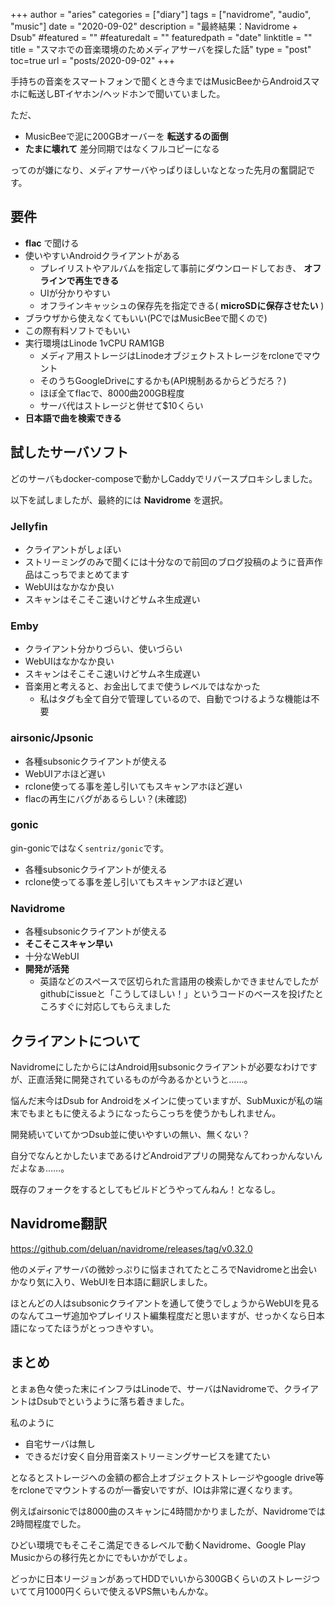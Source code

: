 +++
author = "aries"
categories = ["diary"]
tags = ["navidrome", "audio", "music"]
date = "2020-09-02"
description = "最終結果：Navidrome + Dsub"
#featured = ""
#featuredalt = ""
featuredpath = "date"
linktitle = ""
title = "スマホでの音楽環境のためメディアサーバを探した話"
type = "post"
toc=true
url = "posts/2020-09-02"
+++


手持ちの音楽をスマートフォンで聞くとき今まではMusicBeeからAndroidスマホに転送しBTイヤホン/ヘッドホンで聞いていました。

ただ、

- MusicBeeで泥に200GBオーバーを __転送するの面倒__
- __たまに壊れて__ 差分同期ではなくフルコピーになる

ってのが嫌になり、メディアサーバやっぱりほしいなとなった先月の奮闘記です。

## 要件

- __flac__ で聞ける
- 使いやすいAndroidクライアントがある
  - プレイリストやアルバムを指定して事前にダウンロードしておき、 __オフラインで再生できる__
  - UIが分かりやすい
  - オフラインキャッシュの保存先を指定できる( __microSDに保存させたい__ )
- ブラウザから使えなくてもいい(PCではMusicBeeで聞くので)
- この際有料ソフトでもいい
- 実行環境はLinode 1vCPU RAM1GB
  - メディア用ストレージはLinodeオブジェクトストレージをrcloneでマウント
  - そのうちGoogleDriveにするかも(API規制あるからどうだろ？)
  - ほぼ全てflacで、8000曲200GB程度
  - サーバ代はストレージと併せて$10くらい
- __日本語で曲を検索できる__


## 試したサーバソフト

どのサーバもdocker-composeで動かしCaddyでリバースプロキシしました。

以下を試しましたが、最終的には __Navidrome__ を選択。

### Jellyfin

- クライアントがしょぼい
- ストリーミングのみで聞くには十分なので前回のブログ投稿のように音声作品はこっちでまとめてます
- WebUIはなかなか良い
- スキャンはそこそこ速いけどサムネ生成遅い


### Emby

- クライアント分かりづらい、使いづらい
- WebUIはなかなか良い
- スキャンはそこそこ速いけどサムネ生成遅い
- 音楽用と考えると、お金出してまで使うレベルではなかった
  - 私はタグも全て自分で管理しているので、自動でつけるような機能は不要


### airsonic/Jpsonic

- 各種subsonicクライアントが使える
- WebUIアホほど遅い
- rclone使ってる事を差し引いてもスキャンアホほど遅い
- flacの再生にバグがあるらしい？(未確認)


### gonic

gin-gonicではなく`sentriz/gonic`です。

- 各種subsonicクライアントが使える
- rclone使ってる事を差し引いてもスキャンアホほど遅い


### Navidrome

- 各種subsonicクライアントが使える
- __そこそこスキャン早い__
- 十分なWebUI
- __開発が活発__
  - 英語などのスペースで区切られた言語用の検索しかできませんでしたがgithubにissueと「こうしてほしい！」というコードのベースを投げたところすぐに対応してもらえました


## クライアントについて

NavidromeにしたからにはAndroid用subsonicクライアントが必要なわけですが、正直活発に開発されているものが今あるかというと……。

悩んだ末今はDsub for Androidをメインに使っていますが、SubMuxicが私の端末でもまともに使えるようになったらこっちを使うかもしれません。

開発続いていてかつDsub並に使いやすいの無い、無くない？

自分でなんとかしたいまであるけどAndroidアプリの開発なんてわっかんないんだよなぁ……。

既存のフォークをするとしてもビルドどうやってんねん！となるし。


## Navidrome翻訳

https://github.com/deluan/navidrome/releases/tag/v0.32.0

他のメディアサーバの微妙っぷりに悩まされてたところでNavidromeと出会いかなり気に入り、WebUIを日本語に翻訳しました。

ほとんどの人はsubsonicクライアントを通して使うでしょうからWebUIを見るのなんてユーザ追加やプレイリスト編集程度だと思いますが、せっかくなら日本語になってたほうがとっつきやすい。


## まとめ

とまぁ色々使った末にインフラはLinodeで、サーバはNavidromeで、クライアントはDsubでというように落ち着きました。

私のように
- 自宅サーバは無し
- できるだけ安く自分用音楽ストリーミングサービスを建てたい

となるとストレージへの金額の都合上オブジェクトストレージやgoogle drive等をrcloneでマウントするのが一番安いですが、IOは非常に遅くなります。

例えばairsonicでは8000曲のスキャンに4時間かかりましたが、Navidromeでは2時間程度でした。

ひどい環境でもそこそこ満足できるレベルで動くNavidrome、Google Play Musicからの移行先とかにでもいかがでしょ。

どっかに日本リージョンがあってHDDでいいから300GBくらいのストレージついてて月1000円くらいで使えるVPS無いもんかな。



